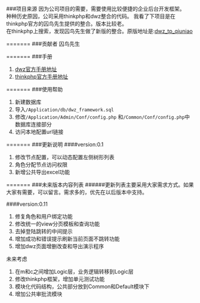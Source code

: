 ###项目来源
因为公司项目的需要，需要使用比较便捷的企业后台开发框架。  
种种历史原因，公司采用thinkphp和dwz整合的代码。 
我看了下项目是在thinkphp官方的囚鸟先生提供的整合。版本比较老。  
在thinkphp上搜索，发现囚鸟先生做了新版的整合。原版地址是:[dwz_tp_qiuniao]   

=======
###贡献者
囚鸟先生

=======
###手册

1. [dwz官方手册地址][dwz_doc]
2. [thinkphp官方手册地址][think_php]


=======
###使用帮助
1. 新建数据库
2. 导入```/Application/db/dwz_framework.sql```
3. 修改```/Application/Admin/Conf/config.php```
和```/Common/Conf/config.php```中数据库连接部分
4. 访问本地配置url链接

=======
###更新说明
####version:0.1 
1. 修改节点配置，可以动态配置左侧树形列表
2. 角色分配节点访问权限
3. 新增公共导出excel功能


=======
###未来版本内容列表
######更新列表主要采用大家需求方式。如果大家有需要，可以留言。需求多的，优先在以后版本中支持。

####version:0.11
1. 修复角色和用户绑定功能
2. 修改统一的view分页模板和查询功能
3. 去掉登陆跳转的中间提示
4. 增加成功和错误提示刷新当前页面不跳转功能
5. 增加dwz页面增删改查和导出演示程序

未来考虑  

1. 在m和c之间增加Logic层，业务逻辑转移到Logic层
2. 修改thinkphp框架，增加单元测试功能 
3. 模块化代码结构，公共部分放到Common和Default模块下
4. 增加公共审批流模块



[dwz_tp_qiuniao]:http://www.thinkphp.cn/code/751.html
[dwz_doc]:https://code.csdn.net/dwzteam/dwz_jui/tree/master/doc
[think_php]:http://document.thinkphp.cn/manual_3_2.html
